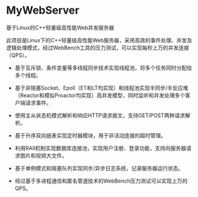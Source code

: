 # MyWebServer
基于Linux的C++轻量级高性能Web并发服务器

此项目是Linux下的C++轻量级高性能Web服务器，采用高效的事件处理、并发及逻辑处理模式，经过WebBench工具的压力测试，可以实现每秒上万的并发连接（QPS）。

*	基于互斥锁、条件变量等多线程同步技术实现线程池，将多个任务同时分配给多个线程。

*	基于非阻塞Socket、Epoll（ET和LT均实现）和线程池实现半同步/半反应堆（Reactor和模拟Proactor均实现）高并发模型，同时监听和并发处理多个客户端请求事件。

*	使用主从状态机模式解析和响应HTTP请求报文，支持GET/POST两种请求解析。

*	基于升序双向链表实现定时器模块，用于非活动连接的超时管理。

*	利用RAII机制实现数据库连接池，实现用户注册、登录功能，支持向服务器请求图片和视频大文件。

*	基于单例模式和阻塞队列实现同步/异步日志系统，记录服务器运行状态。

*	经过基于多进程通信和匿名管道技术的WebBench压力测试可以实现上万的QPS。

